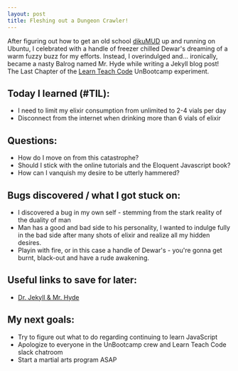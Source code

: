 ```yaml
---
layout: post
title: Fleshing out a Dungeon Crawler!
---
```


After figuring out how to get an old school [dikuMUD](https://github.com/techguy95/CrimsonSkies) up and running on Ubuntu, I celebrated with a handle of freezer chilled Dewar's dreaming of a warm fuzzy buzz for my efforts.  Instead, I overindulged and... ironically, became a nasty Balrog named Mr. Hyde while writing a Jekyll blog post!
The Last Chapter of the [Learn Teach Code](http://learnteachcode.org/) UnBootcamp experiment.

## Today I learned (#TIL):

- I need to limit my elixir consumption from unlimited to 2-4 vials per day
- Disconnect from the internet when drinking more than 6 vials of elixir

## Questions:

- How do I move on from this catastrophe?
- Should I stick with the online tutorials and the Eloquent Javascript book?
- How can I vanquish my desire to be utterly hammered?

## Bugs discovered / what I got stuck on:

- I discovered a bug in my own self - stemming from the stark reality of the duality of man
- Man has a good and bad side to his personality, I wanted to indulge fully in the bad side after many shots of elixir and realize all my hidden desires.
- Playin with fire, or in this case a handle of Dewar's - you're gonna get burnt, black-out and have a rude awakening.


## Useful links to save for later:

- [Dr. Jekyll & Mr. Hyde](http://www.gradesaver.com/dr-jekyll-and-mr-hyde/q-and-a/why-does-hyde-offer-to-drink-the-potion-in-front-of-dr-lanyon-what-does-this-suggest-about-his-character-50063)


## My next goals:

- Try to figure out what to do regarding continuing to learn JavaScript
- Apologize to everyone in the UnBootcamp crew and Learn Teach Code slack chatroom
- Start a martial arts program ASAP
